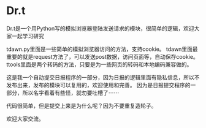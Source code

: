 Dr.t
====

Dr.t是一个用Python写的模拟浏览器登陆发送请求的模块，很简单的逻辑，欢迎大家一起学习研究

tdawn.py里面是一些简单的模拟浏览器访问的方法，支持cookie。
tdawn里面最重要的就是request方法了，可以发送post数据，访问页面等，自动保存cookie。
ttools里面是两个转码的方法，只要是为一些网页的转码和本地编码兼容做的。

这是我一个自动提交日报程序的一部分，因为日报的逻辑里面有隐私信息，所以不发布出来，发布的模块可以复用的，欢迎使用和完善。
因为是日报提交程序的一部分，所以名字看着有些怪，就勿要吐槽了⋯⋯

代码很简单，但是提交上来是为什么呢？因为不要重复造轮子。

欢迎大家交流。
